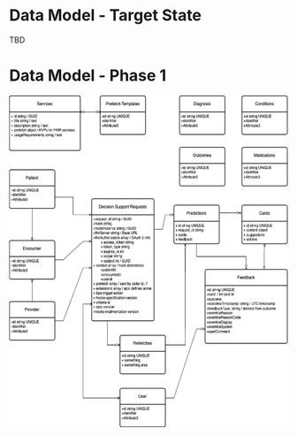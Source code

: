 # Data Model - Target State

TBD


# Data Model - Phase 1

<img src="../images/serveRecos_data_model_v2.drawio.png" width="600" height="600">